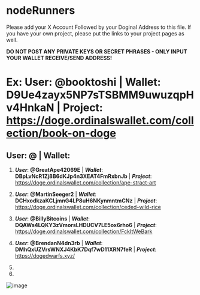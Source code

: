 # nodeRunners
Please add your X Account Followed by your Doginal Address to this file. If you have your own project, please put the links to your project pages as well.

**DO NOT POST ANY PRIVATE KEYS OR SECRET PHRASES - ONLY INPUT YOUR WALLET RECEIVE/SEND ADDRESS!**

# Ex: User: @booktoshi | Wallet: D9Ue4zayx5NP7sTSBMM9uwuzqpHv4HnkaN | Project: https://doge.ordinalswallet.com/collection/book-on-doge

## User: @          | Wallet: 

1. ***User***: **@GreatApe42069E** | ***Wallet***: **DBpLvNcR1Zj8B6dKJp4n3XEAT4FmRxbnJb** | ***Project***: https://doge.ordinalswallet.com/collection/ape-stract-art

2. ***User***: **@MartinSeeger2** | ***Wallet***: **DCHxodkzaKCLjmnG4LP8uH6NKynmntmCNz** | ***Project***: https://doge.ordinalswallet.com/collection/ceded-wild-rice

3. ***User***: **@BillyBitcoins** | ***Wallet***: **DQAWs4LQKY3zVmorsLHDUCV7LE5ox6rho6** | ***Project***: https://doge.ordinalswallet.com/collection/FckItWeBark

4. ***User***: **@BrendanN4dn3rb** | ***Wallet***: **DMhQxUZVrsWNXJ4KbK7Dqf7wD11XRN7feR** | ***Project***: https://dogedwarfs.xyz/

5. 

6.  


![image](https://github.com/GreatApe42069/nodeRunners/assets/153969184/a5bff4cb-679c-45fa-bf67-097cecb4faa5)
